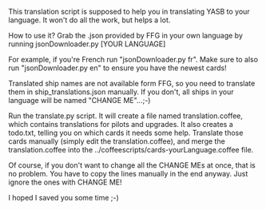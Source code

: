 This translation script is supposed to help you in translating YASB to your language. 
It won't do all the work, but helps a lot. 

How to use it?
Grab the .json provided by FFG in your own language by running jsonDownloader.py [YOUR LANGUAGE]

For example, if you're French run "jsonDownloader.py fr".
Make sure to also run "jsonDownloader.py en" to ensure you have the newest cards!

Translated ship names are not available form FFG, so you need to translate them in ship_translations.json manually. 
If you don't, all ships in your language will be named "CHANGE ME"...;-)

Run the translate.py script. 
It will create a file named translation.coffee, which contains translations for pilots and upgrades. 
It also creates a todo.txt, telling you on which cards it needs some help. 
Translate those cards manually (simply edit the translation.coffee), and merge the translation.coffee into the ../coffeescripts/cards-yourLanguage.coffee file. 

Of course, if you don't want to change all the CHANGE MEs at once, that is no problem. 
You have to copy the lines manually in the end anyway. 
Just ignore the ones with CHANGE ME!

I hoped I saved you some time ;-)
